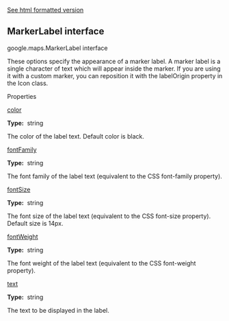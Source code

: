 [See html formatted version](https://huasofoundries.github.io/google-maps-documentation/MarkerLabel.html)


MarkerLabel interface
---------------------

google.maps.MarkerLabel interface

These options specify the appearance of a marker label. A marker label is a single character of text which will appear inside the marker. If you are using it with a custom marker, you can reposition it with the labelOrigin property in the Icon class.

Properties

[color](#MarkerLabel.color)

**Type:**  string

The color of the label text. Default color is black.

[fontFamily](#MarkerLabel.fontFamily)

**Type:**  string

The font family of the label text (equivalent to the CSS font-family property).

[fontSize](#MarkerLabel.fontSize)

**Type:**  string

The font size of the label text (equivalent to the CSS font-size property). Default size is 14px.

[fontWeight](#MarkerLabel.fontWeight)

**Type:**  string

The font weight of the label text (equivalent to the CSS font-weight property).

[text](#MarkerLabel.text)

**Type:**  string

The text to be displayed in the label.
